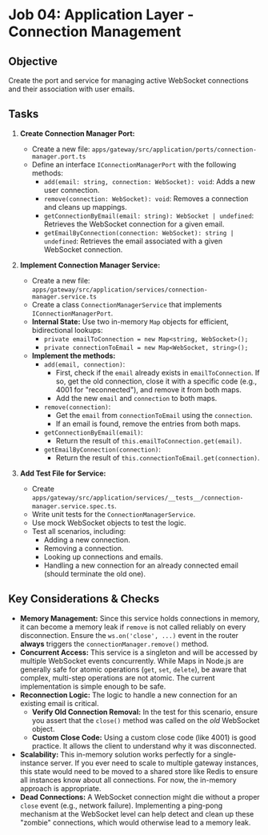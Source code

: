 # Job 04: Application Layer - Connection Management

## Objective

Create the port and service for managing active WebSocket connections and their association with user emails.

## Tasks

1.  **Create Connection Manager Port:**

    - Create a new file: `apps/gateway/src/application/ports/connection-manager.port.ts`
    - Define an interface `IConnectionManagerPort` with the following methods:
      - `add(email: string, connection: WebSocket): void`: Adds a new user connection.
      - `remove(connection: WebSocket): void`: Removes a connection and cleans up mappings.
      - `getConnectionByEmail(email: string): WebSocket | undefined`: Retrieves the WebSocket connection for a given email.
      - `getEmailByConnection(connection: WebSocket): string | undefined`: Retrieves the email associated with a given WebSocket connection.

2.  **Implement Connection Manager Service:**

    - Create a new file: `apps/gateway/src/application/services/connection-manager.service.ts`
    - Create a class `ConnectionManagerService` that implements `IConnectionManagerPort`.
    - **Internal State:** Use two in-memory `Map` objects for efficient, bidirectional lookups:
      - `private emailToConnection = new Map<string, WebSocket>();`
      - `private connectionToEmail = new Map<WebSocket, string>();`
    - **Implement the methods:**
      - `add(email, connection)`:
        - First, check if the `email` already exists in `emailToConnection`. If so, get the old connection, close it with a specific code (e.g., 4001 for "reconnected"), and remove it from both maps.
        - Add the new `email` and `connection` to both maps.
      - `remove(connection)`:
        - Get the `email` from `connectionToEmail` using the `connection`.
        - If an email is found, remove the entries from both maps.
      - `getConnectionByEmail(email)`:
        - Return the result of `this.emailToConnection.get(email)`.
      - `getEmailByConnection(connection)`:
        - Return the result of `this.connectionToEmail.get(connection)`.

3.  **Add Test File for Service:**
    - Create `apps/gateway/src/application/services/__tests__/connection-manager.service.spec.ts`.
    - Write unit tests for the `ConnectionManagerService`.
    - Use mock WebSocket objects to test the logic.
    - Test all scenarios, including:
      - Adding a new connection.
      - Removing a connection.
      - Looking up connections and emails.
      - Handling a new connection for an already connected email (should terminate the old one).

## Key Considerations & Checks

- **Memory Management:** Since this service holds connections in memory, it can become a memory leak if `remove` is not called reliably on every disconnection. Ensure the `ws.on('close', ...)` event in the router **always** triggers the `connectionManager.remove()` method.
- **Concurrent Access:** This service is a singleton and will be accessed by multiple WebSocket events concurrently. While Maps in Node.js are generally safe for atomic operations (`get`, `set`, `delete`), be aware that complex, multi-step operations are not atomic. The current implementation is simple enough to be safe.
- **Reconnection Logic:** The logic to handle a new connection for an existing email is critical.
  - **Verify Old Connection Removal:** In the test for this scenario, ensure you assert that the `close()` method was called on the _old_ WebSocket object.
  - **Custom Close Code:** Using a custom close code (like 4001) is good practice. It allows the client to understand why it was disconnected.
- **Scalability:** This in-memory solution works perfectly for a single-instance server. If you ever need to scale to multiple gateway instances, this state would need to be moved to a shared store like Redis to ensure all instances know about all connections. For now, the in-memory approach is appropriate.
- **Dead Connections:** A WebSocket connection might die without a proper `close` event (e.g., network failure). Implementing a ping-pong mechanism at the WebSocket level can help detect and clean up these "zombie" connections, which would otherwise lead to a memory leak.
